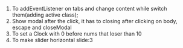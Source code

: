1. To addEventListener on tabs and change content while switch them(adding active class);
2. Show modal after the click, it has to closing after clicking on body, escape and closeModal 
3. To set a Clock with 0 before nums that loser than 10
4. To make slider horizontal slide:3 